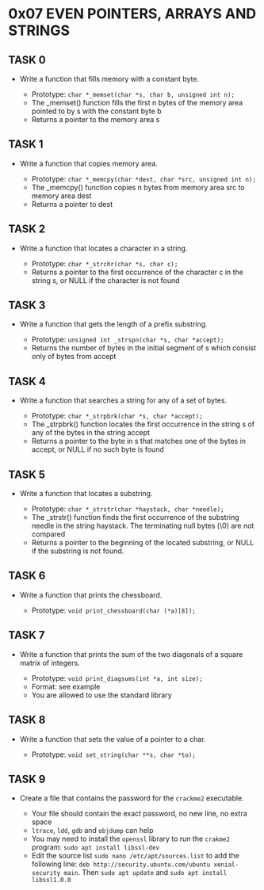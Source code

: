 # 0x07 EVEN POINTERS, ARRAYS AND STRINGS

##     TASK 0
- Write a function that fills memory with a constant byte.

     - Prototype: `char *_memset(char *s, char b, unsigned int n);`
     - The _memset() function fills the first n bytes of the memory area pointed to by s with the constant byte b
     - Returns a pointer to the memory area s

##     TASK 1
- Write a function that copies memory area.

     - Prototype:  `char *_memcpy(char *dest, char *src, unsigned int n);`
     - The _memcpy() function copies n bytes from memory area src to memory area dest
     - Returns a pointer to dest

##     TASK 2
- Write a function that locates a character in a string.

     - Prototype: `char *_strchr(char *s, char c);`
     - Returns a pointer to the first occurrence of the character c in the string s, or NULL if the character is not found

##     TASK 3
- Write a function that gets the length of a prefix substring.

     - Prototype: `unsigned int _strspn(char *s, char *accept);`
     - Returns the number of bytes in the initial segment of s which consist only of bytes from accept

##     TASK 4
- Write a function that searches a string for any of a set of bytes.

     - Prototype: `char *_strpbrk(char *s, char *accept);`
     - The _strpbrk() function locates the first occurrence in the string s of any of the bytes in the string accept
     - Returns a pointer to the byte in s that matches one of the bytes in accept, or NULL if no such byte is found

##     TASK 5
- Write a function that locates a substring.

     - Prototype: `char *_strstr(char *haystack, char *needle);`
     - The _strstr() function finds the first occurrence of the substring needle in the string haystack. The terminating null bytes (\0) are not compared
     - Returns a pointer to the beginning of the located substring, or NULL if the substring is not found.

##     TASK 6
- Write a function that prints the chessboard.

     - Prototype: `void print_chessboard(char (*a)[8]);`

##     TASK 7
- Write a function that prints the sum of the two diagonals of a square matrix of integers.

     - Prototype: `void print_diagsums(int *a, int size);`
     - Format: see example
     - You are allowed to use the standard library
     
##     TASK 8
- Write a function that sets the value of a pointer to a char.

     - Prototype: `void set_string(char **s, char *to);`

##     TASK 9
- Create a file that contains the password for the `crackme2` executable.

     - Your file should contain the exact password, no new line, no extra space
     - `ltrace`, `ldd`, `gdb` and `objdump` can help
     - You may need to install the `openssl` library to run the `crakme2` program: `sudo apt install libssl-dev`
     - Edit the source list `sudo nano /etc/apt/sources.list` to add the following line: `deb http://security.ubuntu.com/ubuntu xenial-security main`. Then `sudo apt update` and `sudo apt install libssl1.0.0`
